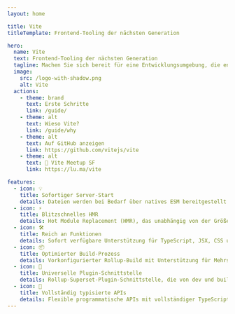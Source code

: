 ```yaml
---
layout: home

title: Vite
titleTemplate: Frontend-Tooling der nächsten Generation

hero:
  name: Vite
  text: Frontend-Tooling der nächsten Generation
  tagline: Machen Sie sich bereit für eine Entwicklungsumgebung, die endlich mit Ihnen Schritt halten kann.
  image:
    src: /logo-with-shadow.png
    alt: Vite
  actions:
    - theme: brand
      text: Erste Schritte
      link: /guide/
    - theme: alt
      text: Wieso Vite?
      link: /guide/why
    - theme: alt
      text: Auf GitHub anzeigen
      link: https://github.com/vitejs/vite
    - theme: alt
      text: 📅 Vite Meetup SF
      link: https://lu.ma/vite

features:
  - icon: 💡
    title: Sofortiger Server-Start
    details: Dateien werden bei Bedarf über natives ESM bereitgestellt - kein Bundling erforderlich!
  - icon: ⚡️
    title: Blitzschnelles HMR
    details: Hot Module Replacement (HMR), das unabhängig von der Größe der Anwendung schnell bleibt.
  - icon: 🛠️
    title: Reich an Funktionen
    details: Sofort verfügbare Unterstützung für TypeScript, JSX, CSS und mehr.
  - icon: 📦
    title: Optimierter Build-Prozess
    details: Vorkonfigurierter Rollup-Build mit Unterstützung für Mehrseiten- und Bibliotheksmodus.
  - icon: 🔩
    title: Universelle Plugin-Schnittstelle
    details: Rollup-Superset-Plugin-Schnittstelle, die von dev und build gemeinsam genutzt wird.
  - icon: 🔑
    title: Vollständig typisierte APIs
    details: Flexible programmatische APIs mit vollständiger TypeScript-Typisierung.
---
```


<style>
.VPButton.alt[href="https://lu.ma/vite"] {
  background: var(--vp-home-hero-name-background);
  border: none;
  padding: 1px 21px;
  color: #fff !important;
}
</style>
